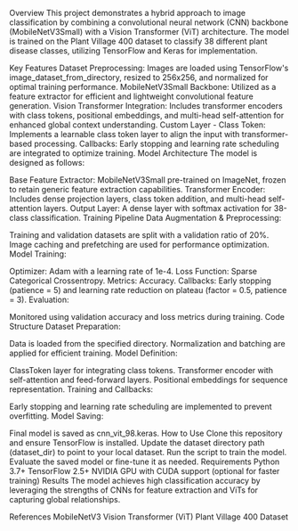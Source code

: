 Overview
This project demonstrates a hybrid approach to image classification by combining a convolutional neural network (CNN) backbone (MobileNetV3Small) with a Vision Transformer (ViT) architecture. The model is trained on the Plant Village 400 dataset to classify 38 different plant disease classes, utilizing TensorFlow and Keras for implementation.

Key Features
Dataset Preprocessing: Images are loaded using TensorFlow's image_dataset_from_directory, resized to 256x256, and normalized for optimal training performance.
MobileNetV3Small Backbone: Utilized as a feature extractor for efficient and lightweight convolutional feature generation.
Vision Transformer Integration: Includes transformer encoders with class tokens, positional embeddings, and multi-head self-attention for enhanced global context understanding.
Custom Layer - Class Token: Implements a learnable class token layer to align the input with transformer-based processing.
Callbacks: Early stopping and learning rate scheduling are integrated to optimize training.
Model Architecture
The model is designed as follows:

Base Feature Extractor: MobileNetV3Small pre-trained on ImageNet, frozen to retain generic feature extraction capabilities.
Transformer Encoder: Includes dense projection layers, class token addition, and multi-head self-attention layers.
Output Layer: A dense layer with softmax activation for 38-class classification.
Training Pipeline
Data Augmentation & Preprocessing:

Training and validation datasets are split with a validation ratio of 20%.
Image caching and prefetching are used for performance optimization.
Model Training:

Optimizer: Adam with a learning rate of 1e-4.
Loss Function: Sparse Categorical Crossentropy.
Metrics: Accuracy.
Callbacks: Early stopping (patience = 5) and learning rate reduction on plateau (factor = 0.5, patience = 3).
Evaluation:

Monitored using validation accuracy and loss metrics during training.
Code Structure
Dataset Preparation:

Data is loaded from the specified directory.
Normalization and batching are applied for efficient training.
Model Definition:

ClassToken layer for integrating class tokens.
Transformer encoder with self-attention and feed-forward layers.
Positional embeddings for sequence representation.
Training and Callbacks:

Early stopping and learning rate scheduling are implemented to prevent overfitting.
Model Saving:

Final model is saved as cnn_vit_98.keras.
How to Use
Clone this repository and ensure TensorFlow is installed.
Update the dataset directory path (dataset_dir) to point to your local dataset.
Run the script to train the model.
Evaluate the saved model or fine-tune it as needed.
Requirements
Python 3.7+
TensorFlow 2.5+
NVIDIA GPU with CUDA support (optional for faster training)
Results
The model achieves high classification accuracy by leveraging the strengths of CNNs for feature extraction and ViTs for capturing global relationships.

References
MobileNetV3
Vision Transformer (ViT)
Plant Village 400 Dataset





